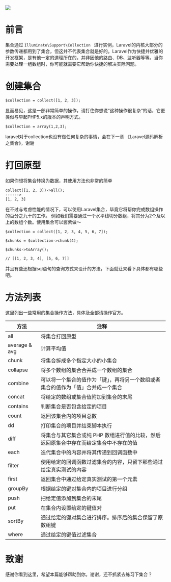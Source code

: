 ![](https://resources.blog.fastrun.cn/wp-content/uploads/2018/09/3276665162-5ba45dfac43fc_articlex.png)

# 前言
集合通过 ```Illuminate\Support\Collection ``` 进行实例，Laravel的内核大部分的参数传递都用到了集合，但这并不代表集合就是好的。Laravel作为快捷并优雅的开发框架，是有他一定的道理所在的，并非因他的路由、DB、监听器等等。当你需要处理一组数组时，你可能就需要它帮助你快捷的解决实际问题。
# 创建集合
```
$collection = collect([1, 2, 3]);
```
显而易见，这是一部非常简单的操作，请打住你想说“这种操作很复杂”的话，它更类似与早起PHP5.x的版本的声明方式。
```
$collection = array(1,2,3);
```
laravel对于collection也没有做任何复杂的事情，会在下一章 《Laravel源码解析之集合》，谢谢
# 打回原型
如果你想将集合转换为数据，其使用方法也非常的简单
```
collect([1, 2, 3])->all();
------>
[1, 2, 3]
```
在不过与考虑性能的情况下，可以使用Laravel集合，毕竟它将帮你完成数组操作的百分之九十的工作。
例如我们需要通过一个水平线切分数组，将其分为2个及以上的数组个数。使用集合可以酱紫做～
```
$collection = collect([1, 2, 3, 4, 5, 6, 7]);

$chunks = $collection->chunk(4);

$chunks->toArray();

// [[1, 2, 3, 4], [5, 6, 7]]
```
并且有些还根据sql语句的查询方式来设计的方法，下面就让来看下具体都有哪些吧。
# 方法列表
这里列出一些常用的集合操作方法，具体及全部请操作官方。

| 方法 | 注释 |
| -- | -- |
| all | 将集合打回原型 |
| average & avg | 计算平均值|
| chunk | 将集合拆成多个指定大小的小集合 |
| collapse | 将多个数组的集合合并成一个数组的集合 |
| combine | 可以将一个集合的值作为「键」，再将另一个数组或者集合的值作为「值」合并成一个集合 |
| concat | 将给定的数组或集合值附加到集合的末尾 | 
| contains | 判断集合是否包含给定的项目 |
| count | 返回该集合内的项目总数 | 
| dd | 打印集合的项目并结束脚本执行 |
| diff | 将集合与其它集合或纯 PHP 数组进行值的比较，然后返回原集合中存在而给定集合中不存在的值 |
| each | 迭代集合中的内容并将其传递到回调函数中 |
| filter | 使用给定的回调函数过滤集合的内容，只留下那些通过给定真实测试的内容 |
| first | 返回集合中通过给定真实测试的第一个元素 |
| groupBy | 根据给定的键对集合内的项目进行分组 |
| push | 把给定值添加到集合的末尾 |
| put | 在集合内设置给定的键值对 |
| sortBy | 通过给定的键对集合进行排序。排序后的集合保留了原数组键 |
| where | 通过给定的键值过滤集合 |

# 致谢
感谢你看到这里，希望本篇能够帮助到你。谢谢，还不抓紧去练习下集合？